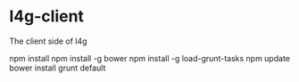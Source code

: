 l4g-client
==========

The client side of l4g

npm install
npm install -g bower
npm install -g load-grunt-tasks
npm update
bower install
grunt default
